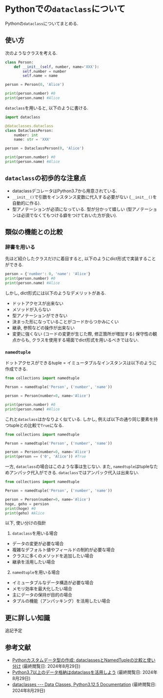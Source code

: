 # Pythonでの`dataclass`について

Pythonの`dataclass`についてまとめる. 

## 使い方

次のようなクラスを考える.
```python
class Person:
    def __init__(self, number, name='XXX'):
        self.number = number
        self.name = name

person = Person(0, 'Alice')

print(person.number) #0
print(person.name) #Alice
```
`dataclass`を用いると, 
以下のように書ける. 

```python
import dataclass

@dataclasses.dataclass
class DataclassPerson:
    number: int
    name: str = 'XXX'

person = DataclassPerson(0, 'Alice')

print(person.number) #0
print(person.name) #Alice
```

## `dataclass`の初歩的な注意点
- dataclassデコレータはPython3.7から用意されている.
- `__init__()`で引数をインスタンス変数に代入する必要がない (`__init__()`を自動的に作る). 
- 型アノテーションが必須になっている. 型が分かって嬉しい (型アノテーションは必須でなくてもつける癖をつけておいた方が良い). 

## 類似の機能との比較

### 辞書を用いる
先ほど紹介したクラスだけに着目すると, 
以下のようにdict形式で実装することができる.

```python
person = {'number': 0, 'name': 'Alice'}
print(person.number) #0
print(person.name) #Alice
```

しかし, dict形式には以下のようなデメリットがある.
- ドットアクセスが出来ない
- メソッドが入らない
- 型アノテーションができない
- 決まった形になっていることがコードからつかみにくい
- 継承, 参照などの操作が出来ない
- 変更に強くない (コードの変更が生じた際, 修正箇所が増加する)
保守性の観点からも, 
クラスを使用する場面でdict形式を用いるべきではない. 

### `namedtuple`
ドットアクセスができるtuple = イミュータブルなインスタンスは以下のように作成できる.

```python
from collections import namedtuple

Person = namedtuple('Person', ('number', 'name'))

person = Person(number=0, name='Alice')

print(person.number) #0
print(person.name) #Alice
```

これと`dataclass`はかなりよく似ている. 
しかし, 例えば以下の通り同じ要素を持つtupleとの比較で`True`になる.

```python
from collections import namedtuple

Person = namedtuple('Person', ('number', 'name'))

person = Person(number=0, name='Alice')
print(person == ('0', 'Alice')) #True
```

一方, `dataclass`の場合はこのような事は生じない. 
また, `namedtuple`はtupleなためアンパック代入ができる. `dataclass`ではアンパック代入は出来ない. 

```python
from collections import namedtuple

Person = namedtuple('Person', ('number', 'name'))

person = Person(number=0, name='Alice')
hoge, geho = persion
print(hoge) #0
print(geho) #Alice
```

以下, 使い分けの指針
1. `dataclass`を用いる場合
- データの変更が必要な場合
- 複雑なデフォルト値やフィールドの制約が必要な場合
- クラスに多くのメソッドを追加したい場合
- 継承を活用したい場合

2. `namedtuple`を用いる場合
- イミュータブルなデータ構造が必要な場合
- メモリ効率を最大化したい場合
- 主にデータの保持が目的の場合
- タプルの機能（アンパッキング）を活用したい場合

## 更に詳しい知識

追記予定


## 参考文献
- [Pythonカスタムデータ型の作成: dataclassesとNamedTupleの比較と使い分け](https://qiita.com/Tadataka_Takahashi/items/fd4dcd54d4ec2c9780fe) (最終閲覧日: 2024年8月29日)
- [Python3.7以上のデータ格納はdataclassを活用しよう](https://qiita.com/ttyszk/items/01934dc42cbd4f6665d2) (最終閲覧日: 2024年8月29日)
- [dataclasses --- Data Classes, Python3.12.5 Documentation](https://docs.python.org/3.12/library/dataclasses.html#module-dataclasses) (最終閲覧日: 2024年8月29日)